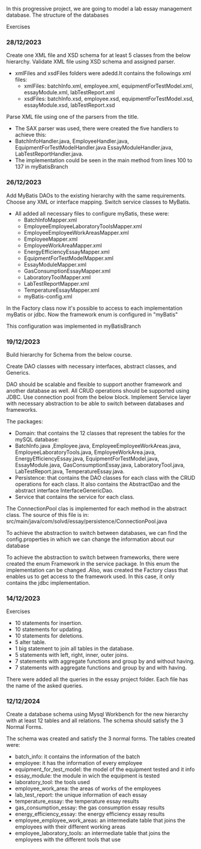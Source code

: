 
In this progressive project, we are going to model a lab essay
 management database. 
The structure of the databases

Exercises 

### 28/12/2023
Create one XML file and XSD schema for at least 5 classes from the below hierarchy.
Validate XML file using XSD schema and assigned parser.

* xmlFiles and xsdFiles folders were adedd.It contains the followings xml files:
  * xmlFiles: batchInfo.xml, employee.xml, equipmentForTestModel.xml, essayModule.xml, labTestReport.xml
  * xsdFiles: batchInfo.xsd, employee.xsd, equipmentForTestModel.xsd, essayModule.xsd, labTestReport.xsd

Parse XML file using one of the parsers from the title.

* The SAX parser was used, there were created the five handlers to achieve this:
* BatchInfoHandler.java, EmployeeHandler.java, EquipmentForTestModelHandler.java
  EssayModuleHandler.java, LabTestReportHandler.java.
* The implementation could be seen in the main method from lines 100 to 137 in myBatisBranch

### 26/12/2023
Add MyBatis DAOs to the existing hierarchy with the same requirements. Choose any XML or interface mapping.
Switch service classes to MyBatis.

* All added all necessary files to configure myBatis, these were:
    * BatchInfoMapper.xml
    * EmployeeEmployeeLaboratoryToolsMapper.xml
    * EmployeeEmployeeWorkAreasMapper.xml
    * EmployeeMapper.xml
    * EmployeeWorkAreaMapper.xml
    * EnergyEfficiencyEssayMapper.xml
    * EquipmentForTestModelMapper.xml
    * EssayModuleMapper.xml
    * GasConsumptionEssayMapper.xml
    * LaboratoryToolMapper.xml
    * LabTestReportMapper.xml
    * TemperatureEssayMapper.xml
    * myBatis-config.xml

In the Factory class now it's possible to access to each implementation myBatis or jdbc.
Now the framework enum is configured in "myBatis"

  This configuration was implemented in myBatisBranch

### 19/12/2023
Build hierarchy for Schema from the below course.

Create DAO classes with necessary interfaces, abstract classes, and Generics.

DAO should be scalable and flexible to support another framework and another database as well. All CRUD operations should be supported using JDBC. Use connection pool from the below block.
Implement Service layer with necessary abstraction to be able to switch between databases and frameworks.

The packages:
* Domain: that contains the 12 classes that represent the tables for the mySQL database:
* BatchInfo.java ,Employee.java, EmployeeEmployeeWorkAreas.java, EmployeeLaboratoryTools.java,
  EmployeeWorkArea.java, EnergyEfficiencyEssay.java,
  EquipmentForTestModel.java, EssayModule.java, GasConsumptionEssay.java,
  LaboratoryTool.java, LabTestReport.java, TemperatureEssay.java.
* Persistence: that contains the DAO classes for each class with the CRUD operations for each class.
  It also contains the AbstractDao and the abstract interface InterfaceGenericDao.
* Service that contains the service for each class.

The ConnectionPool clas is implemented for each method in the abstract class. The source of this file is in:
src/main/java/com/solvd/essay/persistence/ConnectionPool.java

To achieve the abstraction to switch between databases, we can find the config.properties in which we can change the
information about our database

To achieve the abstraction to switch between frameworks, there were created the enum Framework in the service package.
In this enum the implementation can be changed .Also, was created the Factory class that enables us to get access to
the framework used.
In this case, it only contains the jdbc implementation.

### 14/12/2023

Exercises

* 10 statements for insertion.
* 10 statements for updating.
* 10 statements for deletions.
* 5 alter table.
* 1 big statement to join all tables in the database.
* 5 statements with left, right, inner, outer joins.
* 7 statements with aggregate functions and group by and without having.
* 7 statements with aggregate functions and group by and with having.

There were added all the queries in the essay project folder. Each file
has the name of the asked queries.


### 12/12/2024

Create a database schema using Mysql Workbench for the
new hierarchy with at least 12 tables and all relations.
The schema should satisfy the 3 Normal Forms.

The schema was created and satisfy the 3 normal forms.
The tables created were:
* batch_info: it contains the information of the batch
* employee: it has the information of every employee
* equipment_for_test_model: the model of the equipment tested and it info
* essay_module: the module in wich the equipment is tested
* laboratory_tool: the tools used
* employee_work_area: the areas of works of the employees
* lab_test_report: the unique information of each essay
* temperature_essay: the temperature essay results
* gas_consumption_essay: the gas consumption essay results
* energy_efficiency_essay: the energy efficiency essay results
* employee_employee_work_areas: an intermediate table that joins
  the employees with their different working areas
* employee_laboratory_tools: an intermediate table that joins
  the employees with the different tools that use

